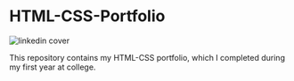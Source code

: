 # HTML-CSS-Portfolio

![linkedin cover](https://user-images.githubusercontent.com/119610729/231210339-4620ea49-e8ff-4fdf-9e61-8bc6b916c949.jpg)

This repository contains my HTML-CSS portfolio, which I completed during my first year at college.

